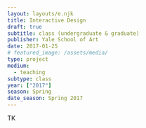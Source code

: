```yaml
---
layout: layouts/e.njk
title: Interactive Design
draft: true
subtitle: class (undergraduate & graduate)
publisher: Yale School of Art
date: 2017-01-25
# featured_image: /assets/media/
type: project
medium:
  - teaching
subtype: class
year: ["2017"]
season: Spring
date_season: Spring 2017
---
```


TK
